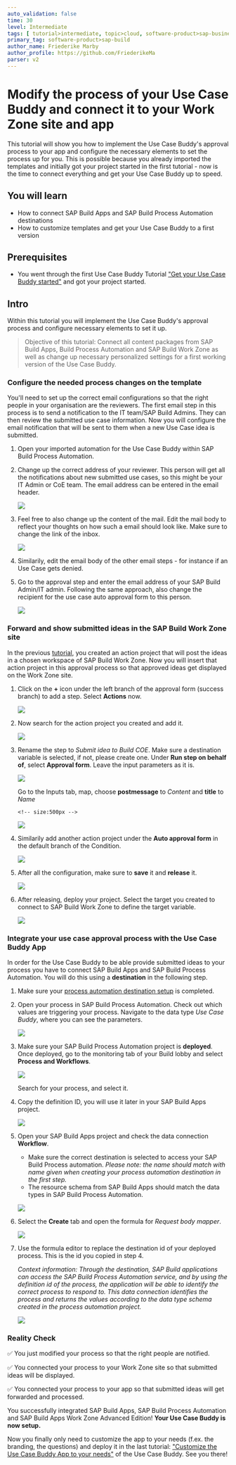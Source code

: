 ```yaml
---
auto_validation: false
time: 30
level: Intermediate
tags: [ tutorial>intermediate, topic>cloud, software-product>sap-business-technology-platform, software-product>sap-build, software-product>sap-build-work-zone--advanced-edition, software-product>sap-build-apps, software-product>sap-build-process-automation ]
primary_tag: software-product>sap-build
author_name: Friederike Marby
author_profile: https://github.com/FriederikeMa
parser: v2
---
```


# Modify the process of your Use Case Buddy and connect it to your Work Zone site and app
<!-- description --> This tutorial will show you how to implement the Use Case Buddy's approval process to your app and configure the necessary elements to set the process up for you. This is possible because you already imported the templates and initially got your project started in the first tutorial - now is the time to connect everything and get your Use Case Buddy up to speed.

## You will learn  
  - How to connect SAP Build Apps and SAP Build Process Automation destinations
  - How to customize templates and get your Use Case Buddy to a first version

## Prerequisites  
 -  You went through the first Use Case Buddy Tutorial ["Get your Use Case Buddy started"](https://developers.sap.com/tutorials/build-use-case-buddy.html)  and got your project started. 

## Intro
Within this tutorial you will implement the Use Case Buddy's approval process and configure necessary elements to set it up. 

>Objective of this tutorial: Connect all content packages from SAP Build Apps, Build Process Automation and SAP Build Work Zone as well as change up necessary personalized settings for a first working version of the Use Case Buddy.


### Configure the needed process changes on the template
You'll need to set up the correct email configurations so that the right people in your organisation are the reviewers. The first email step in this process is to send a notification to the IT team/SAP Build Admins. They can then review the submitted use case information. Now you will configure the email notification that will be sent to them when a new Use Case idea is submitted.

1. Open your imported automation for the Use Case Buddy within SAP Build Process Automation. 

1. Change up the correct address of your reviewer. This person will get all the notifications about new submitted use cases, so this might be your IT Admin or CoE team. The email address can be entered in the email header. 
    
    <!-- size:500px -->
    ![](visuals/emailaddress.png)

1. Feel free to also change up the content of the mail. Edit the mail body to reflect your thoughts on how such a email should look like.  Make sure to change the link of the inbox.
    
    <!-- size:300px -->
    ![](visuals/mailbody.png)

1. Similarily, edit the email body of the other email steps - for instance if an Use Case gets denied. 

1. Go to the approval step and enter the email address of your SAP Build Admin/IT admin.
   Following the same approach, also change the recipient for the use case auto approval form to this person.

    <!-- size:500px -->
    ![](visuals/Approval.png)


### Forward and show submitted ideas in the SAP Build Work Zone site

In the previous [tutorial](https://developers.sap.com/tutorials/build-use-case-buddy.html), you created an action project that will post the ideas in a chosen workspace of SAP Build Work Zone. Now you will insert that action project in this approval process so that approved ideas get displayed on the Work Zone site.

1. Click on the **+** icon under the left branch of the approval form (success branch) to add a step.  Select **Actions** now.
   
   <!-- size:500px -->
   ![](visuals/addaction.png)

2. Now search for the action project you created and add it. 
    
    <!-- size:500px -->
    ![](visuals/addaction2.png)
   
3. Rename the step to *Submit idea to Build COE*. Make sure a destination variable is selected, if not, please create one.
    Under **Run step on behalf of**, select **Approval form**. Leave the input parameters as it is.

    <!-- size:500px -->
    ![](visuals/Actionconfig.png)
    
    Go to the Inputs tab, map, choose **postmessage** to *Content* and **title** to *Name*

       <!-- size:500px -->
    ![](visuals/Actioninput.png)

4. Similarily add another action project under the **Auto approval form** in the default branch of the Condition.
   
     <!-- size:500px -->
    ![](visuals/Actionconfig2.png)

5. After all the configuration, make sure to **save** it and **release** it.

    <!-- size:500px -->
    ![](visuals/release.png)

6. After releasing, deploy your project. Select the target you created to connect to  SAP Build Work Zone to define the target variable.

    <!-- size:500px -->
    ![](visuals/Destination.png)


### Integrate your use case approval process with the Use Case Buddy App
In order for the Use Case Buddy to be able provide submitted ideas to your process you have to connect SAP Build Apps and SAP Build Process Automation. You will do this using a **destination** in the following step.

1. Make sure your [process automation destination setup](https://developers.sap.com/tutorials/spa-create-service-instance-destination.html) is completed. 

1. Open your process in SAP Build Process Automation. Check out which values are triggering your process. Navigate to the data type *Use Case Buddy*, where you can see the parameters.

    <!-- size:500px -->
    ![](visuals/datatypes.png)

2. Make sure your SAP Build Process Automation project is **deployed**. Once deployed, go to the monitoring tab of your Build lobby and select **Process and Workflows**. 

    <!-- size:500px -->
    ![](visuals/processandwork.png)

    Search for your process, and select it.

3. Copy the definition ID, you will use it later in your SAP Build Apps project.
    
    <!-- size:500px -->
    ![](visuals/DefinID.png)

4. Open your SAP Build Apps project and check the data connection **Workflow**. 
   
   - Make sure the correct destination is selected to access your SAP Build Process automation. *Please note: the name should match with name given when creating your process automation destination in the first step.*
   - The resource schema from SAP Build Apps should match the data types in SAP Build Process Automation. 


    <!-- size:400px -->
    ![](visuals/Schema.png)

5. Select the **Create** tab and open the formula for *Request body mapper*.

    <!-- size:400px -->
    ![](visuals/RBM.png)

6. Use the formula editor to replace the destination id of your deployed process. This is the id you copied in step 4. 

    *Context information:*
    *Through the destination, SAP Build applications can access the SAP Build Process Automation service, and by using the definition id of the process, the application will be able to identify the correct process to respond to. This data connection identifies the process and returns the values according to the data type schema created in the process automation project.*

    <!-- size:400px -->
    ![](visuals/Formula.png)

### Reality Check

✅ You just modified your process so that the right people are notified. 

✅ You connected your process to your Work Zone site so that submitted ideas will be displayed.

✅ You connected your process to your app so that submitted ideas will get forwarded and processed.

You successfully integrated SAP Build Apps, SAP Build Process Automation and SAP Build Apps Work Zone Advanced Edition! **Your Use Case Buddy is now setup.**

Now you finally only need to customize the app to your needs (f.ex. the branding, the questions) and deploy it in the last tutorial: ["Customize the Use Case Buddy App to your needs"](https://developers.sap.com/tutorials/build-use-case-buddy-customize.html) of the Use Case Buddy. See you there!


